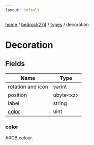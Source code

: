 ```yaml
---
layout: default
---
```


[home](/)  /  [bedrock274](/protocol/bedrock274)  /  [types](/protocol/bedrock274/types)  /  decoration

# Decoration

## Fields

Name | Type
---|---
rotation and icon | varint
position | ubyte&lt;xz&gt;
label | string
[color](#color) | uint

### color

ARGB colour.
